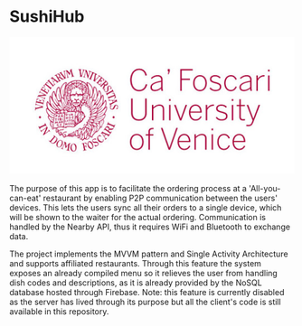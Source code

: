 # SushiHub

![Kiku](media/University_Logo.jpg)

The purpose of this app is to facilitate the ordering process at a 'All-you-can-eat' restaurant by enabling P2P communication between the users' devices. This lets the users sync all their orders to a single device, which will be shown to the waiter for the actual ordering. Communication is handled by the Nearby API, thus it requires WiFi and Bluetooth to exchange data.

The project implements the MVVM pattern and Single Activity Architecture and supports affiliated restaurants. Through this feature the system exposes an already compiled menu so it relieves the user from handling dish codes and descriptions, as it is already provided by the NoSQL database hosted through Firebase. Note: this feature is currently disabled as the server has lived through its purpose but all the client's code is still available in this repository.
